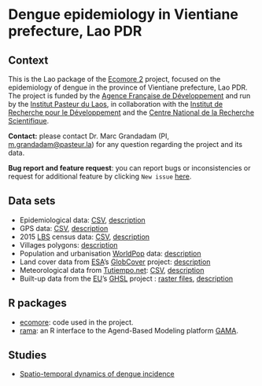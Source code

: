 
<!-- README.md is generated from README.Rmd. Please edit that file -->

# Dengue epidemiology in Vientiane prefecture, Lao PDR

<!-- badges: start -->

<!-- badges: end -->

## Context

This is the Lao package of the [Ecomore 2](http://www.ecomore.org)
project, focused on the epidemiology of dengue in the province of
Vientiane prefecture, Lao PDR. The project is funded by the [Agence
Française de Développement](https://afd.fr) and run by the [Institut
Pasteur du Laos](http://www.pasteur.la), in collaboration with the
[Institut de Recherche pour le Développement](https://en.ird.fr) and the
[Centre National de la Recherche Scientifique](http://www.cnrs.fr).

**Contact:** please contact Dr. Marc Grandadam (PI,
<m.grandadam@pasteur.la>) for any question regarding the project and its
data.

**Bug report and feature request**: you can report bugs or
inconsistencies or request for additional feature by clicking `New
issue` [here](https://github.com/ecomore2/ecomore2.github.io/issues).

## Data sets

  - Epidemiological data:
    [CSV](https://raw.githubusercontent.com/ecomore2/pacs/master/data/pacs.csv),
    [description](https://ecomore2.github.io/pacs)
  - GPS data:
    [CSV](https://raw.githubusercontent.com/ecomore2/gps/master/data/gps.csv),
    [description](https://ecomore2.github.io/gps)
  - 2015 [LBS](https://www.lsb.gov.la) census data:
    [CSV](https://raw.githubusercontent.com/ecomore2/census/master/data/census.csv),
    [description](https://ecomore2.github.io/census)
  - Villages polygons:
    [description](https://ecomore2.github.io/villages-polygons)
  - Population and urbanisation [WorldPop](https://www.worldpop.org)
    data: [description](https://ecomore2.github.io/worldpop)
  - Land cover data from [ESA](https://www.esa.int)’s
    [GlobCover](http://due.esrin.esa.int/page_globcover.php) project:
    [description](https://ecomore2.github.io/globcover)
  - Meteorological data from [Tutiempo.net](https://en.tutiempo.net):
    [CSV](https://raw.githubusercontent.com/ecomore2/meteo/master/data/meteo.csv),
    [description](https://ecomore2.github.io/meteo)
  - Built-up data from the [EU](https://ec.europa.eu/jrc/en)’s
    [GHSL](https://ghsl.jrc.ec.europa.eu) project : [raster
    files](https://www.dropbox.com/sh/uj3872y5keso5ev/AACXrlnC1YCk_PYkb0nhgD5Ea?dl=0),
    [description](https://ecomore2.github.io/ghsl)

## R packages

  - [ecomore](https://ecomore2.github.io/ecomore): code used in the
    project.
  - [rama](https://r-and-gama.github.io/rama): an R interface to the
    Agend-Based Modeling platform
    [GAMA](https://gama-platform.github.io).

## Studies

  - [Spatio-temporal dynamics of dengue
    incidence](https://ecomore2.github.io/spatio-temporal-description)
